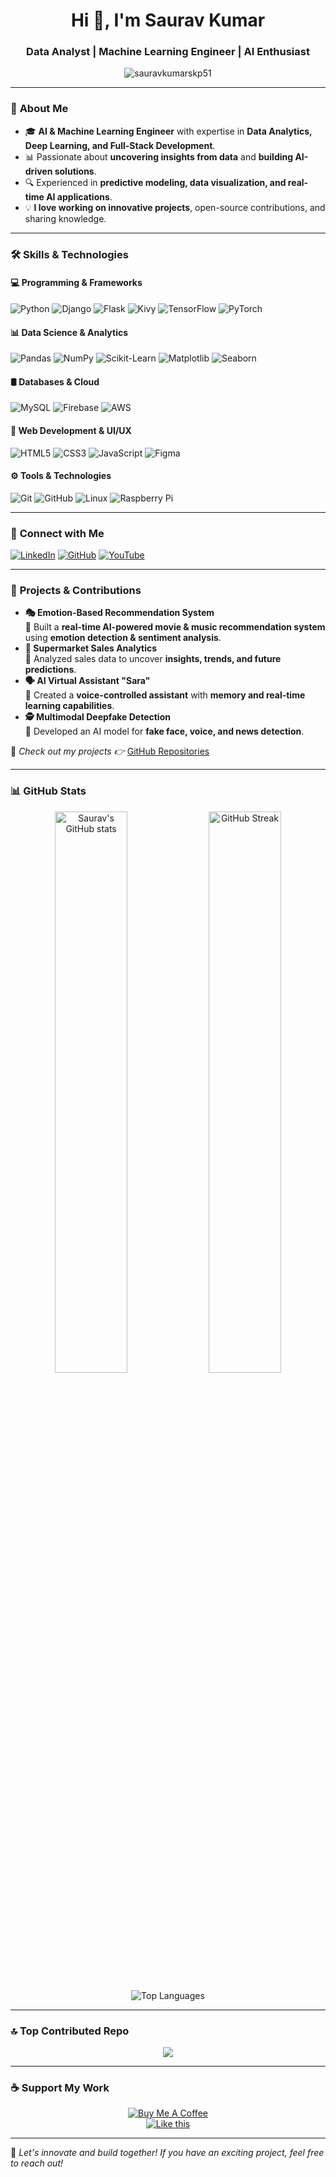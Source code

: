 <h1 align="center">Hi 👋, I'm Saurav Kumar</h1>
<h3 align="center">Data Analyst | Machine Learning Engineer | AI Enthusiast</h3>

<p align="center">
  <img src="https://komarev.com/ghpvc/?username=sauravkumarskp51&label=Profile%20views&color=0e75b6&style=flat" alt="sauravkumarskp51" />
</p>

---

### 🚀 **About Me**  
- 🎓 **AI & Machine Learning Engineer** with expertise in **Data Analytics, Deep Learning, and Full-Stack Development**.  
- 📊 Passionate about **uncovering insights from data** and **building AI-driven solutions**.  
- 🔍 Experienced in **predictive modeling, data visualization, and real-time AI applications**.  
- 💡 **I love working on innovative projects**, open-source contributions, and sharing knowledge.  

---

### 🛠 **Skills & Technologies**
#### 💻 **Programming & Frameworks**
![Python](https://img.shields.io/badge/-Python-3776AB?style=flat&logo=python&logoColor=white)
![Django](https://img.shields.io/badge/-Django-092E20?style=flat&logo=django&logoColor=white)
![Flask](https://img.shields.io/badge/-Flask-000000?style=flat&logo=flask&logoColor=white)
![Kivy](https://img.shields.io/badge/-Kivy-FF7100?style=flat&logo=python&logoColor=white)
![TensorFlow](https://img.shields.io/badge/-TensorFlow-FF6F00?style=flat&logo=tensorflow&logoColor=white)
![PyTorch](https://img.shields.io/badge/-PyTorch-EE4C2C?style=flat&logo=pytorch&logoColor=white)

#### 📊 **Data Science & Analytics**
![Pandas](https://img.shields.io/badge/-Pandas-150458?style=flat&logo=pandas)
![NumPy](https://img.shields.io/badge/-NumPy-013243?style=flat&logo=numpy)
![Scikit-Learn](https://img.shields.io/badge/-Scikit%20Learn-F7931E?style=flat&logo=scikitlearn)
![Matplotlib](https://img.shields.io/badge/-Matplotlib-11557C?style=flat&logo=python)
![Seaborn](https://img.shields.io/badge/-Seaborn-4C4C4C?style=flat&logo=python)

#### 🛢 **Databases & Cloud**
![MySQL](https://img.shields.io/badge/-MySQL-4479A1?style=flat&logo=mysql&logoColor=white)
![Firebase](https://img.shields.io/badge/-Firebase-FFCA28?style=flat&logo=firebase&logoColor=white)
![AWS](https://img.shields.io/badge/-AWS-232F3E?style=flat&logo=amazon-aws)

#### 🎨 **Web Development & UI/UX**
![HTML5](https://img.shields.io/badge/-HTML5-E34F26?style=flat&logo=html5&logoColor=white)
![CSS3](https://img.shields.io/badge/-CSS3-1572B6?style=flat&logo=css3)
![JavaScript](https://img.shields.io/badge/-JavaScript-F7DF1E?style=flat&logo=javascript)
![Figma](https://img.shields.io/badge/-Figma-F24E1E?style=flat&logo=figma)

#### ⚙️ **Tools & Technologies**
![Git](https://img.shields.io/badge/-Git-F05032?style=flat&logo=git)
![GitHub](https://img.shields.io/badge/-GitHub-181717?style=flat&logo=github)
![Linux](https://img.shields.io/badge/-Linux-FCC624?style=flat&logo=linux&logoColor=black)
![Raspberry Pi](https://img.shields.io/badge/-Raspberry%20Pi-A22846?style=flat&logo=raspberry-pi)

---

### 📢 **Connect with Me**
[![LinkedIn](https://img.shields.io/badge/-LinkedIn-0077B5?style=flat&logo=linkedin)](https://www.linkedin.com/in/sauravkumarskp51/)
[![GitHub](https://img.shields.io/badge/-GitHub-181717?style=flat&logo=github)](https://github.com/sauravkumarskp51)
[![YouTube](https://img.shields.io/badge/-YouTube-FF0000?style=flat&logo=youtube)](https://www.youtube.com/c/ucwgvz6njewmo-yekbvfrqjw)

---

### 🌟 **Projects & Contributions**
- **🎭 Emotion-Based Recommendation System**  
  🔹 Built a **real-time AI-powered movie & music recommendation system** using **emotion detection & sentiment analysis**.  
- **🛒 Supermarket Sales Analytics**  
  🔹 Analyzed sales data to uncover **insights, trends, and future predictions**.  
- **🗣 AI Virtual Assistant "Sara"**  
  🔹 Created a **voice-controlled assistant** with **memory and real-time learning capabilities**.  
- **🕵️ Multimodal Deepfake Detection**  
  🔹 Developed an AI model for **fake face, voice, and news detection**.  

📌 *Check out my projects 👉* [GitHub Repositories](https://github.com/sauravkumarskp51?tab=repositories)

---

### 📊 **GitHub Stats**
<p align="center">
  <img src="https://github-readme-stats.vercel.app/api?username=sauravkumarskp51&show_icons=true&theme=radical" alt="Saurav's GitHub stats" width="48%" />
  <img src="https://github-readme-streak-stats.herokuapp.com/?user=sauravkumarskp51&theme=radical" alt="GitHub Streak" width="48%" />
</p>

<p align="center">
  <img src="https://github-readme-stats.vercel.app/api/top-langs/?username=sauravkumarskp51&layout=compact&theme=radical" alt="Top Languages" />
</p>

---

### 🔝 Top Contributed Repo
<p align="center">
  <img src="https://github-contributor-stats.vercel.app/api?username=sauravKumarskp51&limit=5&theme=radical&combine_all_yearly_contributions=true"/>
</p>

---


### ☕ **Support My Work**
<div align="center">
  <a href="https://www.buymeacoffee.com/sauravkumarskp" target="_blank">
    <img src="https://cdn.buymeacoffee.com/buttons/v2/default-yellow.png" alt="Buy Me A Coffee">
  </a>
</div>

<div align="center">
  <a href="https://www.buymeacoffee.com/sauravkumarskp" target="_blank">
    <img src="https://img.shields.io/badge/Like-Support-yellow?style=for-the-badge" alt="Like this">
  </a>
</div>

---

🚀 *Let's innovate and build together! If you have an exciting project, feel free to reach out!*  
